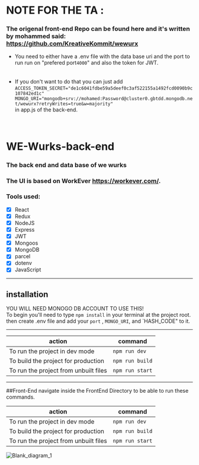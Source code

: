 # NOTE FOR THE TA : <br/>
### The origenal front-end Repo can be found here and it's written by mohammed said: https://github.com/KreativeKommit/wewurx
- You need to either have a .env file with the data base uri and the port to run run on "prefered port`4000`" and also the token for JWT.<br/> <br/> <br/> 
- If you don't want to do that you can just add <br/> 
`ACCESS_TOKEN_SECRET="de1c6041fdbe59a5deef0c3af522155a1492fcd0090b9c107842ed1c"
MONGO_URI="mongodb+srv://mohamed:Password@cluster0.gbtdd.mongodb.net/wewurx?retryWrites=true&w=majority"` <br/> 
in app.js of the back-end.
<br/><br/><br/>





# WE-Wurks-back-end
### The back end and data base of we wurks
### The UI is based on WorkEver https://workever.com/. 


### Tools used: ###

- [x] React
- [x] Redux
- [x] NodeJS
- [x] Express
- [x] JWT
- [x] Mongoos
- [x] MongoDB
- [x] parcel
- [x] dotenv
- [x] JavaScript
- - - -


## installation ##
YOU WILL NEED MONOGO DB ACCOUNT TO USE THIS!<br/>
To begin you'll need to type `npm install` in your terminal at the project root.
then create .env file and add your `port` , `MONGO_URI`, and `HASH_CODE" to it.

- - - -

action                                 |    command
-------------------------------------- | -------------
To run the project in dev mode         |    `npm run dev`
To build the project for production    |    `npm run build`
To run the project from unbuilt files  |    `npm run start`

- - - -
##Front-End
navigate inside the FrontEnd Directory to be able to run these commands.


action                                 |    command
-------------------------------------- | -------------
To run the project in dev mode         |    `npm run dev`
To build the project for production    |    `npm run build`
To run the project from unbuilt files  |    `npm run start`

![Blank_diagram_1](https://user-images.githubusercontent.com/70591959/120045459-54d22500-c010-11eb-86ed-247b6f81748b.png)
